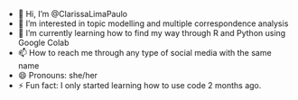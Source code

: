 - 👋 Hi, I’m @ClarissaLimaPaulo
- 👀 I’m interested in topic modelling and multiple correspondence analysis
- 🌱 I’m currently learning how to find my way through R and Python using Google Colab
- 📫 How to reach me through any type of social media with the same name
- 😄 Pronouns: she/her
- ⚡ Fun fact: I only started learning how to use code 2 months ago.

<!---
ClarissaLimaPaulo/ClarissaLimaPaulo is a ✨ special ✨ repository because its `README.md` (this file) appears on your GitHub profile.
You can click the Preview link to take a look at your changes.
--->
